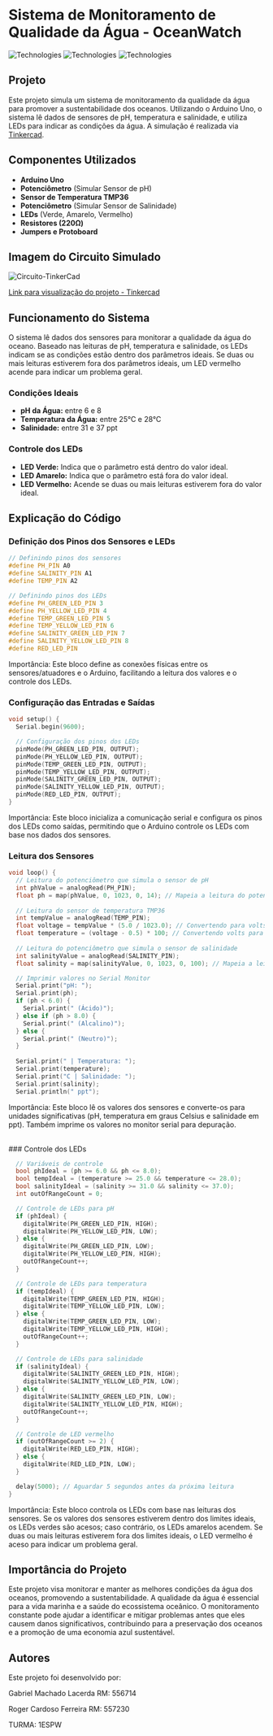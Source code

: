 # Sistema de Monitoramento de Qualidade da Água - OceanWatch

![Technologies](https://img.shields.io/badge/Arduino-Uno-blue) ![Technologies](https://img.shields.io/badge/Language-C++-brightgreen) ![Technologies](https://img.shields.io/badge/Simulator-Tinkercad-orange)

## Projeto

Este projeto simula um sistema de monitoramento da qualidade da água para promover a sustentabilidade dos oceanos. Utilizando o Arduino Uno, o sistema lê dados de sensores de pH, temperatura e salinidade, e utiliza LEDs para indicar as condições da água. A simulação é realizada via <a href="https://www.tinkercad.com/" target="_blank">Tinkercad</a>.

## Componentes Utilizados

- **Arduino Uno**
- **Potenciômetro** (Simular Sensor de pH)
- **Sensor de Temperatura TMP36**
- **Potenciômetro** (Simular Sensor de Salinidade)
- **LEDs** (Verde, Amarelo, Vermelho)
- **Resistores (220Ω)**
- **Jumpers e Protoboard**

## Imagem do Circuito Simulado
![Circuito-TinkerCad](https://github.com/gabriel-lacerda918/FIAP-GS1-EDGE/assets/161903643/6b0fa45d-cbe3-4465-90a3-a8d5b41b6fe3)

<a href="https://www.tinkercad.com/things/dTAvkkiNOE5-oceanguard?sharecode=98YUdb45gF1hmsfvKP137msdEhov3IQXA2KcbNiIIqc" target="_blank">Link para visualização do projeto - Tinkercad</a>

## Funcionamento do Sistema

O sistema lê dados dos sensores para monitorar a qualidade da água do oceano. Baseado nas leituras de pH, temperatura e salinidade, os LEDs indicam se as condições estão dentro dos parâmetros ideais. Se duas ou mais leituras estiverem fora dos parâmetros ideais, um LED vermelho acende para indicar um problema geral.

### Condições Ideais

- **pH da Água:** entre 6 e 8
- **Temperatura da Água:** entre 25°C e 28°C
- **Salinidade:** entre 31 e 37 ppt

### Controle dos LEDs

- **LED Verde:** Indica que o parâmetro está dentro do valor ideal.
- **LED Amarelo:** Indica que o parâmetro está fora do valor ideal.
- **LED Vermelho:** Acende se duas ou mais leituras estiverem fora do valor ideal.

## Explicação do Código

### Definição dos Pinos dos Sensores e LEDs

```cpp
// Definindo pinos dos sensores
#define PH_PIN A0
#define SALINITY_PIN A1
#define TEMP_PIN A2

// Definindo pinos dos LEDs
#define PH_GREEN_LED_PIN 3
#define PH_YELLOW_LED_PIN 4
#define TEMP_GREEN_LED_PIN 5
#define TEMP_YELLOW_LED_PIN 6
#define SALINITY_GREEN_LED_PIN 7
#define SALINITY_YELLOW_LED_PIN 8
#define RED_LED_PIN
```

Importância: Este bloco define as conexões físicas entre os sensores/atuadores e o Arduino, facilitando a leitura dos valores e o controle dos LEDs.
<br>
### Configuração das Entradas e Saídas

```cpp
void setup() {
  Serial.begin(9600);

  // Configuração dos pinos dos LEDs
  pinMode(PH_GREEN_LED_PIN, OUTPUT);
  pinMode(PH_YELLOW_LED_PIN, OUTPUT);
  pinMode(TEMP_GREEN_LED_PIN, OUTPUT);
  pinMode(TEMP_YELLOW_LED_PIN, OUTPUT);
  pinMode(SALINITY_GREEN_LED_PIN, OUTPUT);
  pinMode(SALINITY_YELLOW_LED_PIN, OUTPUT);
  pinMode(RED_LED_PIN, OUTPUT);
}
```

Importância: Este bloco inicializa a comunicação serial e configura os pinos dos LEDs como saídas, permitindo que o Arduino controle os LEDs com base nos dados dos sensores.
<br>
### Leitura dos Sensores
```cpp
void loop() {
  // Leitura do potenciômetro que simula o sensor de pH
  int phValue = analogRead(PH_PIN);
  float ph = map(phValue, 0, 1023, 0, 14); // Mapeia a leitura do potenciômetro para valores de 0 a 14
  
  // Leitura do sensor de temperatura TMP36
  int tempValue = analogRead(TEMP_PIN);
  float voltage = tempValue * (5.0 / 1023.0); // Convertendo para volts
  float temperature = (voltage - 0.5) * 100; // Convertendo volts para graus Celsius
  
  // Leitura do potenciômetro que simula o sensor de salinidade
  int salinityValue = analogRead(SALINITY_PIN);
  float salinity = map(salinityValue, 0, 1023, 0, 100); // Mapeia a leitura do potenciômetro para valores de 0 a 100 ppt (simulado)

  // Imprimir valores no Serial Monitor
  Serial.print("pH: ");
  Serial.print(ph);
  if (ph < 6.0) {
    Serial.print(" (Ácido)");
  } else if (ph > 8.0) {
    Serial.print(" (Alcalino)");
  } else {
    Serial.print(" (Neutro)");
  }
  
  Serial.print(" | Temperatura: ");
  Serial.print(temperature);
  Serial.print("C | Salinidade: ");
  Serial.print(salinity);
  Serial.println(" ppt");
```
Importância: Este bloco lê os valores dos sensores e converte-os para unidades significativas (pH, temperatura em graus Celsius e salinidade em ppt). Também imprime os valores no monitor serial para depuração.

<br>
### Controle dos LEDs

```cpp
  // Variáveis de controle
  bool phIdeal = (ph >= 6.0 && ph <= 8.0);
  bool tempIdeal = (temperature >= 25.0 && temperature <= 28.0);
  bool salinityIdeal = (salinity >= 31.0 && salinity <= 37.0);
  int outOfRangeCount = 0;

  // Controle de LEDs para pH
  if (phIdeal) {
    digitalWrite(PH_GREEN_LED_PIN, HIGH);
    digitalWrite(PH_YELLOW_LED_PIN, LOW);
  } else {
    digitalWrite(PH_GREEN_LED_PIN, LOW);
    digitalWrite(PH_YELLOW_LED_PIN, HIGH);
    outOfRangeCount++;
  }

  // Controle de LEDs para temperatura
  if (tempIdeal) {
    digitalWrite(TEMP_GREEN_LED_PIN, HIGH);
    digitalWrite(TEMP_YELLOW_LED_PIN, LOW);
  } else {
    digitalWrite(TEMP_GREEN_LED_PIN, LOW);
    digitalWrite(TEMP_YELLOW_LED_PIN, HIGH);
    outOfRangeCount++;
  }

  // Controle de LEDs para salinidade
  if (salinityIdeal) {
    digitalWrite(SALINITY_GREEN_LED_PIN, HIGH);
    digitalWrite(SALINITY_YELLOW_LED_PIN, LOW);
  } else {
    digitalWrite(SALINITY_GREEN_LED_PIN, LOW);
    digitalWrite(SALINITY_YELLOW_LED_PIN, HIGH);
    outOfRangeCount++;
  }

  // Controle de LED vermelho
  if (outOfRangeCount >= 2) {
    digitalWrite(RED_LED_PIN, HIGH);
  } else {
    digitalWrite(RED_LED_PIN, LOW);
  }

  delay(5000); // Aguardar 5 segundos antes da próxima leitura
}
```

Importância: Este bloco controla os LEDs com base nas leituras dos sensores. Se os valores dos sensores estiverem dentro dos limites ideais, os LEDs verdes são acesos; caso contrário, os LEDs amarelos acendem. Se duas ou mais leituras estiverem fora dos limites ideais, o LED vermelho é aceso para indicar um problema geral.
<br>
## Importância do Projeto
Este projeto visa monitorar e manter as melhores condições da água dos oceanos, promovendo a sustentabilidade. A qualidade da água é essencial para a vida marinha e a saúde do ecossistema oceânico. O monitoramento constante pode ajudar a identificar e mitigar problemas antes que eles causem danos significativos, contribuindo para a preservação dos oceanos e a promoção de uma economia azul sustentável.
<br>
## Autores

Este projeto foi desenvolvido por:

Gabriel Machado Lacerda RM: 556714

Roger Cardoso Ferreira RM: 557230

TURMA: 1ESPW
